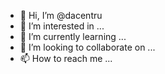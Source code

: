 - 👋 Hi, I’m @dacentru
- 👀 I’m interested in ...
- 🌱 I’m currently learning ...
- 💞️ I’m looking to collaborate on ...
- 📫 How to reach me ...

<!---
dacentru/dacentru is a ✨ special ✨ repository because its `README.md` (this file) appears on your GitHub profile.
You can click the Preview link to take a look at your changes.
--->
